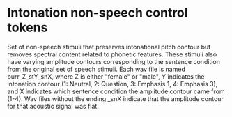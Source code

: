 # Intonation non-speech control tokens

Set of non-speech stimuli that preserves intonational pitch contour but removes spectral content related to phonetic features. These stimuli also have varying amplitude contours corresponding to the sentence condition from the original set of speech stimuli. Each wav file is named purr_Z_stY_snX, where Z is either "female" or "male", Y indicates the intonation contour (1: Neutral, 2: Question, 3: Emphasis 1, 4: Emphasis 3), and X indicates which sentence condition the amplitude contour came from (1-4). Wav files without the ending _snX indicate that the amplitude contour for that acoustic signal was flat.
